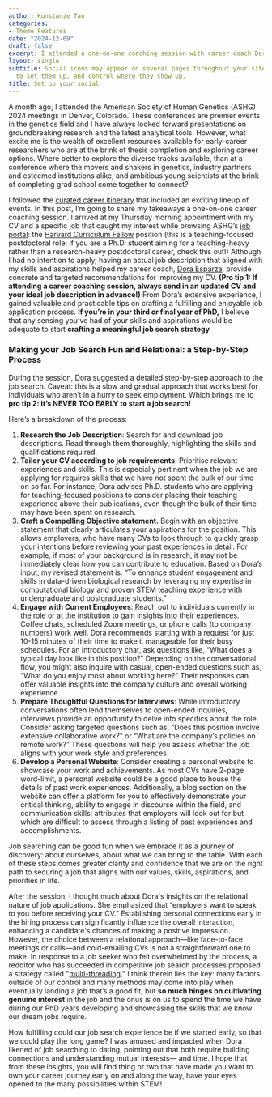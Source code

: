 ```yaml
---
author: Konstanze Tan
categories:
- Theme Features
date: "2024-12-09"
draft: false
excerpt: I attended a one-on-one coaching session with career coach Dora Esparza during the ASHG 2024 annual meeting in Denver. The session expanded my perspective on how enriching a job search journey can be and equipped me with practical tips to design my own. Who this might interest: Third and fourth-year STEM PhD students seeking to embark on a rewarding job search journey.
layout: single
subtitle: Social icons may appear on several pages throughout your site. Learn how
  to set them up, and control where they show up.
title: Set up your social
---
```


A month ago, I attended the American Society of Human Genetics (ASHG) 2024 meetings in Denver, Colorado. These conferences are premier events in the genetics field and I have always looked forward presentations on groundbreaking research and the latest analytical tools. However, what excite me is the wealth of excellent resources available for early-career researchers who are at the brink of thesis completion and exploring career options. Where better to explore the diverse tracks available, than at a conference where the movers and shakers in genetics, industry partners and esteemed institutions alike, and ambitious young scientists at the brink of completing grad school come together to connect? 

I followed the [curated career itinerary](https://eppro02.ativ.me/web/planner.php?id=ASHG24&tabid=31) that included an exciting lineup of events. In this post, I’m going to share my takeaways a one-on-one career coaching session. I arrived at my Thursday morning appointment with my CV and a specific job that caught my interest while browsing ASHG’s [job portal](https://careers.ashg.org/employers/): the [Harvard Curriculum Fellow](https://curriculumfellows.hms.harvard.edu/) position (this is a teaching-focused postdoctoral role; if you are a Ph.D. student aiming for a teaching-heavy rather than a research-heavy postdoctoral career, check this out!) Although I had no intention to apply, having an actual job description that aligned with my skills and aspirations helped my career coach, [Dora Esparza](https://www.linkedin.com/in/dora-esparza-mnm-mapy-mpm-mhrm-mol-mba-66829923/), provide concrete and targeted recommendations for improving my CV. **(Pro tip 1: If attending a career coaching session, always send in an updated CV and your ideal job description in advance!)** From Dora’s extensive experience, I gained valuable and practicable tips on crafting a fulfilling and enjoyable job application process. **If you’re in your third or final year of PhD,** I believe that any sensing you’ve had of your skills and aspirations would be adequate to start **crafting a meaningful job search strategy** 

### **Making your Job Search Fun and Relational: a Step-by-Step Process**

During the session, Dora suggested a detailed step-by-step approach to the job search.  Caveat: this is a slow and gradual approach that works best for individuals who aren’t in a hurry to seek employment. Which brings me to **pro tip 2: it’s NEVER TOO EARLY to start a job search!**

Here’s a breakdown of the process:

1. **Research the Job Description**: Search for and download job descriptions. Read through them thoroughly, highlighting the skills and qualifications required. 
2. **Tailor your CV according to job requirements**. Prioritise relevant experiences and skills. This is especially pertinent when the job we are applying for requires skills that we have not spent the bulk of our time on so far. For instance, Dora advises Ph.D. students who are applying for teaching-focused positions to consider placing their teaching experience above their publications, even though the bulk of their time may have been spent on research.
3. **Craft a Compelling Objective statement.** Begin with an objective statement that clearly articulates your aspirations for the position. This allows employers, who have many CVs to look through to quickly grasp your intentions before reviewing your past experiences in detail. For example, if most of your background is in research, it may not be immediately clear how you can contribute to education. Based on Dora’s input, my revised statement is: “To enhance student engagement and skills in data-driven biological research by leveraging my expertise in computational biology and proven STEM teaching experience with undergraduate and postgraduate students.” 
4. **Engage with Current Employees**: Reach out to individuals currently in the role or at the institution to gain insights into their experiences. Coffee chats, scheduled Zoom meetings, or phone calls (to company numbers) work well. Dora recommends starting with a request for just 10-15 minutes of their time to make it manageable for their busy schedules. For an introductory chat, ask questions like, “What does a typical day look like in this position?” Depending on the conversational flow, you might also inquire with casual, open-ended questions such as, “What do you enjoy most about working here?” Their responses can offer valuable insights into the company culture and overall working experience. 
5. **Prepare Thoughtful Questions for Interviews**: While introductory conversations often lend themselves to open-ended inquiries, interviews provide an opportunity to delve into specifics about the role. Consider asking targeted questions such as, “Does this position involve extensive collaborative work?” or “What are the company’s policies on remote work?” These questions will help you assess whether the job aligns with your work style and preferences.
6. **Develop a Personal Website**: Consider creating a personal website to showcase your work and achievements. As most CVs have 2-page word-limit, a personal website could be a good place to house the details of past work experiences. Additionally, a blog section on the website can offer a platform for you to effectively demonstrate your critical thinking, ability to engage in discourse within the field, and communication skills: attributes that employers will look out for but which are difficult to assess through a listing of past experiences and accomplishments. 

Job searching can be good fun when we embrace it as a journey of discovery: about ourselves, about what we can bring to the table. With each of these steps comes greater clarity and confidence that we are on the right path to securing a job that aligns with our values, skills, aspirations, and priorities in life.

After the session, I thought much about Dora's insights on the relational nature of job applications. She emphasized that “employers want to speak to you before receiving your CV.” Establishing personal connections early in the hiring process can significantly influence the overall interaction, enhancing a candidate's chances of making a positive impression. However, the choice between a relational approach—like face-to-face meetings or calls—and cold-emailing CVs is not a straightforward one to make. In response to a job seeker who felt overwhelmed by the process, a redditor who has succeeded in competitive job search processes proposed a strategy called "[multi-threading.](https://www.reddit.com/r/CustomerSuccess/comments/16ui3ha/advice_on_cold_emailing_potential_employers/)" I think therein lies the key: many factors outside of our control and many methods may come into play when eventually landing a job that’s a good fit, but **so much hinges on cultivating genuine interest** in the job and the onus is on us to spend the time we have during our PhD years developing and showcasing the skills that we know our dream jobs require. 

How fulfilling could our job search experience be if we started early, so that we could play the long game? I was amused and impacted when Dora likened of job searching to dating, pointing out that both require building connections and understanding mutual interests— and time. I hope that from these insights, you will find thing or two that have made you want to own your career journey early on and along the way, have your eyes opened to the many possibilities within STEM!
